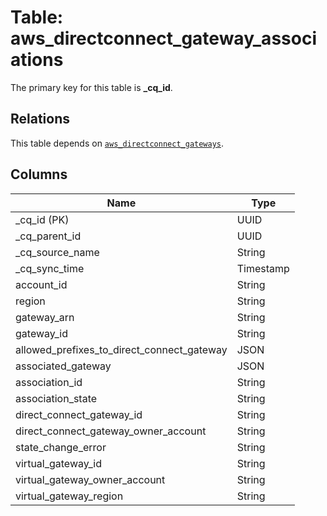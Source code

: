 # Table: aws_directconnect_gateway_associations



The primary key for this table is **_cq_id**.

## Relations
This table depends on [`aws_directconnect_gateways`](aws_directconnect_gateways.md).

## Columns
| Name          | Type          |
| ------------- | ------------- |
|_cq_id (PK)|UUID|
|_cq_parent_id|UUID|
|_cq_source_name|String|
|_cq_sync_time|Timestamp|
|account_id|String|
|region|String|
|gateway_arn|String|
|gateway_id|String|
|allowed_prefixes_to_direct_connect_gateway|JSON|
|associated_gateway|JSON|
|association_id|String|
|association_state|String|
|direct_connect_gateway_id|String|
|direct_connect_gateway_owner_account|String|
|state_change_error|String|
|virtual_gateway_id|String|
|virtual_gateway_owner_account|String|
|virtual_gateway_region|String|